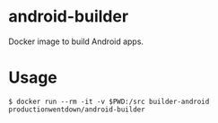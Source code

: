 
# android-builder

Docker image to build Android apps.

# Usage

```
$ docker run --rm -it -v $PWD:/src builder-android productionwentdown/android-builder
```
